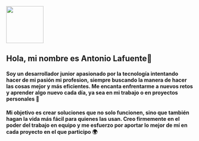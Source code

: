 <img src="https://giphy.com/embed/vTNWp0OA3qg9dBzhog" width="100" /> 

## Hola, mi nombre es Antonio Lafuente👋

#### Soy un desarrollador junior apasionado por la tecnología intentando hacer de mi pasión mi profesion, siempre buscando la manera de hacer las cosas mejor y más eficientes. Me encanta enfrentarme a nuevos retos y aprender algo nuevo cada día, ya sea en mi trabajo o en proyectos personales :wrench:

#### Mi objetivo es crear soluciones que no solo funcionen, sino que también hagan la vida más fácil para quienes las usan. Creo firmemente en el poder del trabajo en equipo y me esfuerzo por aportar lo mejor de mí en cada proyecto en el que participo :earth_africa:

<!--
**ALaLodev/ALaLoDev** is a ✨ _special_ ✨ repository because its `README.md` (this file) appears on your GitHub profile.

Here are some ideas to get you started:

- 🔭 I’m currently working on ...
- 🌱 I’m currently learning ...
- 👯 I’m looking to collaborate on ...
- 🤔 I’m looking for help with ...
- 💬 Ask me about ...
- 📫 How to reach me: ...
- 😄 Pronouns: ...
- ⚡ Fun fact: ...
-->
